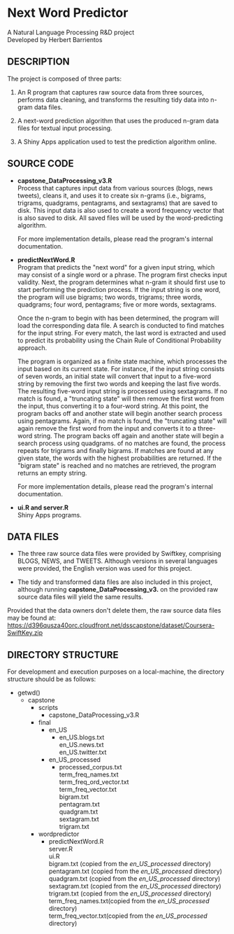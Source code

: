 # Next Word Predictor
A Natural Language Processing R&D project   
Developed by Herbert Barrientos   

## **DESCRIPTION**   
The project is composed of three parts:   
  1. An R program that captures raw source data from three sources, performs data cleaning, and transforms the resulting tidy data into n-gram data files.   
  
  2. A next-word prediction algorithm that uses the produced n-gram data files for textual input processing.   
  
  3. A Shiny Apps application used to test the prediction algorithm online.   

## **SOURCE CODE**   
  * **capstone_DataProcessing_v3.R**   
    Process that captures input data from various sources (blogs, news tweets), cleans it, and uses it to create six n-grams (i.e., bigrams, trigrams, quadgrams, pentagrams, and sextagrams) that are saved to disk. This input data is also used to create a word frequency vector that is also saved to disk. All saved files will be used by the word-predicting algorithm.   
    
    For more implementation details, please read the program's internal documentation.   
    
  * **predictNextWord.R**   
    Program that predicts the "next word" for a given input string, which may consist of a single word or a phrase. The program first checks input validity. Next, the program determines what n-gram it should first use to start performing the prediction process. If the input string is one word, the program will use bigrams; two words, trigrams; three words, quadgrams; four word, pentagrams; five or more words, sextagrams.   
    
    Once the n-gram to begin with has been determined, the program will load the corresponding data file. A search is conducted to find matches for the input string. For every match, the last word is extracted and used to predict its probability using the Chain Rule of Conditional Probability approach.

    The program is organized as a finite state machine, which processes the input based on its current state. For instance, if the input string consists of seven words, an initial state will convert that input to a five-word string by removing the first two words and keeping the last five words. The resulting five-word input string is processed using sextagrams. If no match is found, a "truncating state" will then remove the first word from the input, thus converting it to a four-word string. At this point, the program backs off and another state will begin another search process using pentagrams. Again, if no match is found, the "truncating state" will again remove the first word from the input and converts it to a three-word string. The program backs off again and another state will begin a search process using quadgrams. of no matches are found, the process repeats for trigrams and finally bigrams. If matches are found at any given state, the words with the highest probabilities are returned. If the "bigram state" is reached and no matches are retrieved, the program returns an empty string.
    
    For more implementation details, please read the program's internal documentation.   
 
  * **ui.R and server.R**   
      Shiny Apps programs.

## **DATA FILES**   
  * The three raw source data files were provided by Swiftkey, comprising BLOGS, NEWS, and TWEETS. Although versions in several languages were provided, the English version was used for this project.   
  
  * The tidy and transformed data files are also included in this project, although running __capstone_DataProcessing_v3.__ on the provided raw source data files will yield the same results.   

Provided that the data owners don't delete them, the raw source data files may be found at:   
https://d396qusza40orc.cloudfront.net/dsscapstone/dataset/Coursera-SwiftKey.zip   

## **DIRECTORY STRUCTURE**   
For development and execution purposes on a local-machine, the directory structure should be as follows:
  + getwd()   
    + capstone   
      + scripts   
        + capstone_DataProcessing_v3.R   
      + final   
        + en_US   
          + en_US.blogs.txt   
          en_US.news.txt   
          en_US.twitter.txt   
        + en_US_processed   
          + processed_corpus.txt   
          term_freq_names.txt   
          term_freq_ord_vector.txt   
          term_freq_vector.txt   
          bigram.txt   
          pentagram.txt   
          quadgram.txt   
          sextagram.txt   
          trigram.txt   
      + wordpredictor   
         + predictNextWord.R   
         server.R   
         ui.R   
         bigram.txt (copied from the _en_US_processed_ directory)   
         pentagram.txt (copied from the _en_US_processed_ directory)   
         quadgram.txt (copied from the _en_US_processed_ directory)   
         sextagram.txt (copied from the _en_US_processed_ directory)   
         trigram.txt (copied from the _en_US_processed_ directory)   
         term_freq_names.txt(copied from the _en_US_processed_ directory)   
         term_freq_vector.txt(copied from the _en_US_processed_ directory)   
